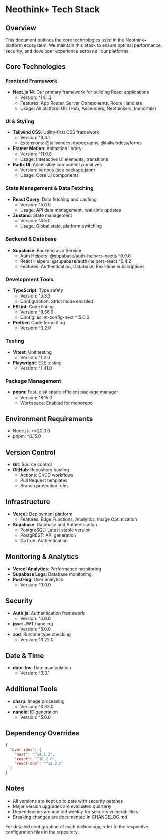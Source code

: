# Neothink+ Tech Stack

## Overview
This document outlines the core technologies used in the Neothink+ platform ecosystem. We maintain this stack to ensure optimal performance, security, and developer experience across all our platforms.

## Core Technologies

### Frontend Framework
- **Next.js 14**: Our primary framework for building React applications
  - Version: ^14.1.3
  - Features: App Router, Server Components, Route Handlers
  - Usage: All platform UIs (Hub, Ascenders, Neothinkers, Immortals)

### UI & Styling
- **Tailwind CSS**: Utility-first CSS framework
  - Version: ^3.4.1
  - Extensions: @tailwindcss/typography, @tailwindcss/forms
- **Framer Motion**: Animation library
  - Version: ^11.0.8
  - Usage: Interactive UI elements, transitions
- **Radix UI**: Accessible component primitives
  - Version: Various (see package.json)
  - Usage: Core UI components

### State Management & Data Fetching
- **React Query**: Data fetching and caching
  - Version: ^5.0.0
  - Usage: API data management, real-time updates
- **Zustand**: State management
  - Version: ^4.5.0
  - Usage: Global state, platform switching

### Backend & Database
- **Supabase**: Backend as a Service
  - Auth Helpers: @supabase/auth-helpers-nextjs ^0.9.0
  - React Helpers: @supabase/auth-helpers-react ^0.4.2
  - Features: Authentication, Database, Real-time subscriptions

### Development Tools
- **TypeScript**: Type safety
  - Version: ^5.3.3
  - Configuration: Strict mode enabled
- **ESLint**: Code linting
  - Version: ^8.56.0
  - Config: eslint-config-next ^15.0.0
- **Prettier**: Code formatting
  - Version: ^3.2.0

### Testing
- **Vitest**: Unit testing
  - Version: ^1.2.0
- **Playwright**: E2E testing
  - Version: ^1.41.0

### Package Management
- **pnpm**: Fast, disk space efficient package manager
  - Version: ^8.15.0
  - Workspace: Enabled for monorepo

## Environment Requirements
- Node.js: >=20.0.0
- pnpm: ^8.15.0

## Version Control
- **Git**: Source control
- **GitHub**: Repository hosting
  - Actions: CI/CD workflows
  - Pull Request templates
  - Branch protection rules

## Infrastructure
- **Vercel**: Deployment platform
  - Features: Edge Functions, Analytics, Image Optimization
- **Supabase**: Database and Authentication
  - PostgreSQL: Latest stable version
  - PostgREST: API generation
  - GoTrue: Authentication

## Monitoring & Analytics
- **Vercel Analytics**: Performance monitoring
- **Supabase Logs**: Database monitoring
- **PostHog**: User analytics
  - Version: ^3.0.0

## Security
- **Auth.js**: Authentication framework
  - Version: ^4.0.0
- **jose**: JWT handling
  - Version: ^5.0.0
- **zod**: Runtime type checking
  - Version: ^3.22.0

## Date & Time
- **date-fns**: Date manipulation
  - Version: ^3.3.1

## Additional Tools
- **sharp**: Image processing
  - Version: ^0.33.0
- **nanoid**: ID generation
  - Version: ^5.0.0

## Dependency Overrides
```json
{
  "overrides": {
    "next": "^14.1.3",
    "react": "^18.2.0",
    "react-dom": "^18.2.0"
  }
}
```

## Notes
- All versions are kept up to date with security patches
- Major version upgrades are evaluated quarterly
- Dependencies are audited weekly for security vulnerabilities
- Breaking changes are documented in CHANGELOG.md

For detailed configuration of each technology, refer to the respective configuration files in the repository. 